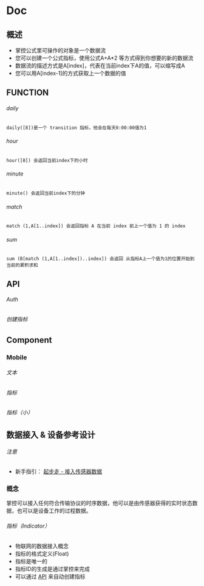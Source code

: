 # Doc
## 概述
- 掌控公式里可操作的对象是一个数据流
- 您可以创建一个公式指标，使用公式A+A*2 等方式得到你想要的新的数据流
- 数据流的描述方式是A[index]，代表在当前index下A的值，可以缩写成A
- 您可以用A[index-1]的方式获取上一个数据的值

## FUNCTION
###### daily
	daily([8])是一个 transition 指标，他会在每天0:00:00值为1
###### hour
	hour([8]) 会返回当前index下的小时
###### minute
	minute() 会返回当前index下的分钟
###### match
	match (1,A[1..index]) 会返回指标 A 在当前 index 前上一个值为 1 的 index
###### sum
	sum (B[match (1,A[1..index])..index]) 会返回 从指标A上一个值为1的位置开始到当前的累积求和
	
## API
###### Auth

###### 创建指标

## Component
### Mobile
###### 文本
###### 指标
###### 指标（小）

## 数据接入 & 设备参考设计

###### 注意
- 新手指引： [起步走 - 接入传感器数据](www.zhangkong365.com) 

### 概念

掌控可以接入任何符合传输协议的时序数据，他可以是由传感器获得的实时状态数据，也可以是设备工作的过程数据。


###### 指标（Indicator）
- 物联网的数据接入概念
- 指标的格式定义(Float)
- 指标是唯一的
- 指标ID的生成是通过掌控来完成
- 可以通过 [API](www.zhangkong365.com) 来自动创建指标
